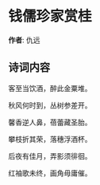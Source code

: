 # 钱儒珍家赏桂

**作者**: 仇远

## 诗词内容

客至当饮酒，醉此金粟堆。

秋风何时到，丛树参差开。

馨香逆人鼻，蓓蕾藏圣胎。

攀枝折其荣，落穗浮酒杯。

后夜有佳月，弄影须徘徊。

红袖歌未终，画角毋庸催。

